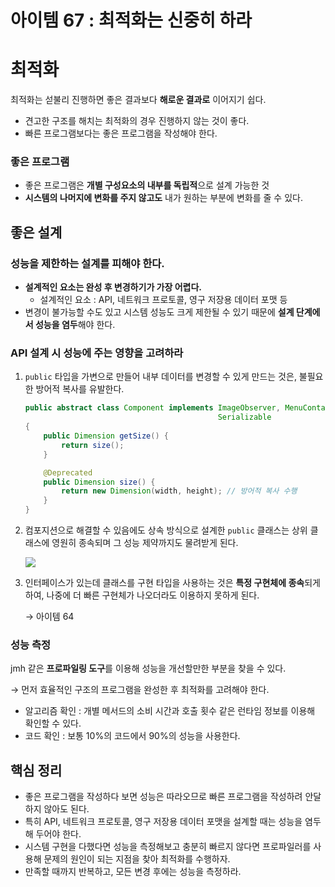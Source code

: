 # 아이템 67 : 최적화는 신중히 하라

# 최적화

최적화는 섣불리 진행하면 좋은 결과보다 **해로운 결과로** 이어지기 쉽다.

- 견고한 구조를 해치는 최적화의 경우 진행하지 않는 것이 좋다.
- 빠른 프로그램보다는 좋은 프로그램을 작성해야 한다.

### 좋은 프로그램

- 좋은 프로그램은 **개별 구성요소의 내부를 독립적**으로 설계 가능한 것
- **시스템의 나머지에 변화를 주지 않고도** 내가 원하는 부분에 변화를 줄 수 있다.

## 좋은 설계

### 성능을 제한하는 설계를 피해야 한다.

- **설계적인 요소는 완성 후 변경하기가 가장 어렵다.**
    - 설계적인 요소 : API, 네트워크 프로토콜, 영구 저장용 데이터 포맷 등
- 변경이 불가능할 수도 있고 시스템 성능도 크게 제한될 수 있기 때문에 **설계 단계에서 성능을 염두**해야 한다.

### **API 설계 시 성능에 주는 영향을 고려하라**

1. `public` 타입을 가변으로 만들어 내부 데이터를 변경할 수 있게 만드는 것은, 불필요한 방어적 복사를 유발한다.
    
    ```java
    public abstract class Component implements ImageObserver, MenuContainer,
                                               Serializable
    {
        public Dimension getSize() {
            return size();
        }
    
        @Deprecated
        public Dimension size() {
            return new Dimension(width, height); // 방어적 복사 수행 
        }
    }
    ```
    
2. 컴포지션으로 해결할 수 있음에도 상속 방식으로 설계한 `public` 클래스는 상위 클래스에 영원히 종속되며 그 성능 제약까지도 물려받게 된다.
    
    
    ![](https://cdn.jsdelivr.net/gh/n00nietzsche/posting_cdn@main/images/instrumentSetUML_1687856069407.png)
    
3. 인터페이스가 있는데 클래스를 구현 타입을 사용하는 것은 **특정 구현체에 종속**되게 하여, 나중에 더 빠른 구현체가 나오더라도 이용하지 못하게 된다.
    
    → 아이템 64
    

### 성능 측정

jmh 같은 **프로파일링 도구**를 이용해 성능을 개선할만한 부분을 찾을 수 있다.

→ 먼저 효율적인 구조의 프로그램을 완성한 후 최적화를 고려해야 한다.

- 알고리즘 확인 : 개별 메서드의 소비 시간과 호출 횟수 같은 런타임 정보를 이용해 확인할 수 있다.
- 코드 확인 : 보통 10%의 코드에서 90%의 성능을 사용한다.

## 핵심 정리

- 좋은 프로그램을 작성하다 보면 성능은 따라오므로 빠른 프로그램을 작성하려 안달하지 않아도 된다.
- 특히 API, 네트워크 프로토콜, 영구 저장용 데이터 포맷을 설계할 때는 성능을 염두해 두어야 한다.
- 시스템 구현을 다했다면 성능을 측정해보고 충분히 빠르지 않다면 프로파일러를 사용해 문제의 원인이 되는 지점을 찾아 최적화를 수행하자.
- 만족할 때까지 반복하고, 모든 변경 후에는 성능을 측정하라.
